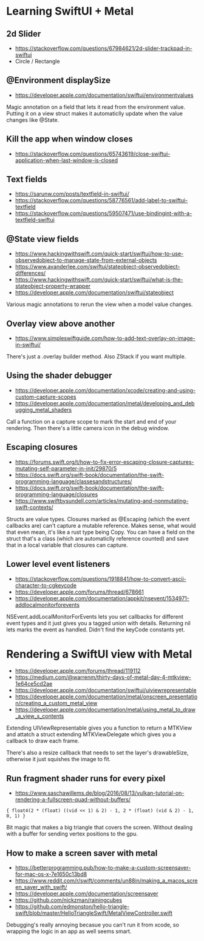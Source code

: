 # Learning SwiftUI + Metal

## 2d Slider

- https://stackoverflow.com/questions/67984621/2d-slider-trackpad-in-swiftui
- Circle / Rectangle

## @Environment displaySize 

- https://developer.apple.com/documentation/swiftui/environmentvalues

Magic annotation on a field that lets it read from the environment value. 
Putting it on a view struct makes it automaticlly update when the value changes like @State. 

## Kill the app when window closes

- https://stackoverflow.com/questions/65743619/close-swiftui-application-when-last-window-is-closed

## Text fields

- https://sarunw.com/posts/textfield-in-swiftui/
- https://stackoverflow.com/questions/58776561/add-label-to-swiftui-textfield
- https://stackoverflow.com/questions/59507471/use-bindingint-with-a-textfield-swiftui

## @State view fields

- https://www.hackingwithswift.com/quick-start/swiftui/how-to-use-observedobject-to-manage-state-from-external-objects
- https://www.avanderlee.com/swiftui/stateobject-observedobject-differences/
- https://www.hackingwithswift.com/quick-start/swiftui/what-is-the-stateobject-property-wrapper
- https://developer.apple.com/documentation/swiftui/stateobject

Various magic annotations to rerun the view when a model value changes. 

## Overlay view above another

- https://www.simpleswiftguide.com/how-to-add-text-overlay-on-image-in-swiftui/

There's just a .overlay builder method. Also ZStack if you want multiple. 

## Using the shader debugger

- https://developer.apple.com/documentation/xcode/creating-and-using-custom-capture-scopes
- https://developer.apple.com/documentation/metal/developing_and_debugging_metal_shaders

Call a function on a capture scope to mark the start and end of your rendering. 
Then there's a little camera icon in the debug window. 

## Escaping closures

- https://forums.swift.org/t/how-to-fix-error-escaping-closure-captures-mutating-self-parameter-in-init/29870/5
- https://docs.swift.org/swift-book/documentation/the-swift-programming-language/classesandstructures/
- https://docs.swift.org/swift-book/documentation/the-swift-programming-language/closures
- https://www.swiftbysundell.com/articles/mutating-and-nonmutating-swift-contexts/

Structs are value types. Closures marked as @Escaping (which the event callbacks are) can't capture a mutable reference. Makes sense, what would that even mean, it's like a rust type being Copy. You can have a field on the struct that's a class (which are automaticlly reference counted) and save that in a local variable that closures can capture. 

## Lower level event listeners

- https://stackoverflow.com/questions/1918841/how-to-convert-ascii-character-to-cgkeycode
- https://developer.apple.com/forums/thread/678661
- https://developer.apple.com/documentation/appkit/nsevent/1534971-addlocalmonitorforevents

NSEvent.addLocalMonitorForEvents lets you set callbacks for different event types and it just gives you a tagged union with details. 
Returning nil lets marks the event as handled. Didn't find the keyCode constants yet.

# Rendering a SwiftUI view with Metal

- https://developer.apple.com/forums/thread/119112
- https://medium.com/@warrenm/thirty-days-of-metal-day-4-mtkview-1e64ce5cd2ae
- https://developer.apple.com/documentation/swiftui/uiviewrepresentable
- https://developer.apple.com/documentation/metal/onscreen_presentation/creating_a_custom_metal_view
- https://developer.apple.com/documentation/metal/using_metal_to_draw_a_view_s_contents

Extending UIViewRepresentable gives you a function to return a MTKView and attatch 
a struct extending MTKViewDelegate which gives you a callback to draw each frame. 

There's also a resize callback that needs to set the layer's drawableSize, otherwise it just squishes the image to fit. 

## Run fragment shader runs for every pixel

- https://www.saschawillems.de/blog/2016/08/13/vulkan-tutorial-on-rendering-a-fullscreen-quad-without-buffers/

`{ float4(2 * (float) ((vid << 1) & 2) - 1, 2 * (float) (vid & 2) - 1, 0, 1) }`

Bit magic that makes a big triangle that covers the screen. 
Without dealing with a buffer for sending vertex positions to the gpu. 

## How to make a screen saver with metal 

- https://betterprogramming.pub/how-to-make-a-custom-screensaver-for-mac-os-x-7e1650c13bd8
- https://www.reddit.com/r/swift/comments/un88in/making_a_macos_screen_saver_with_swift/
- https://developer.apple.com/documentation/screensaver
- https://github.com/nickzman/rainingcubes
- https://github.com/edmonston/hello-triangle-swift/blob/master/HelloTriangleSwift/MetalViewController.swift

Debugging's really annoying becasue you can't run it from xcode, so wrapping the logic in an app as well seems smart. 

